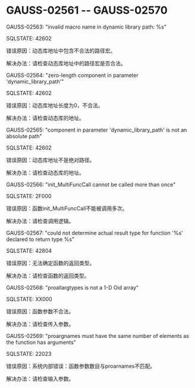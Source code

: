 # GAUSS-02561 -- GAUSS-02570

GAUSS-02563: "invalid macro name in dynamic library path: %s"

SQLSTATE: 42602

错误原因：动态库地址中包含不合法的路径宏。

解决办法：请检查动态库地址中的路径宏是否合法。

GAUSS-02564: "zero-length component in parameter 'dynamic\_library\_path'"

SQLSTATE: 42602

错误原因：动态库地址长度为0，不合法。

解决办法：请检查动态库的地址。

GAUSS-02565: "component in parameter 'dynamic\_library\_path' is not an absolute path"

SQLSTATE: 42602

错误原因：动态库地址不是绝对路径。

解决办法：请检查动态库的地址。

GAUSS-02566: "init\_MultiFuncCall cannot be called more than once"

SQLSTATE: 2F000

错误原因：函数init\_MultiFuncCall不能被调用多次。

解决办法：请检查调用逻辑。

GAUSS-02567: "could not determine actual result type for function '%s' declared to return type %s"

SQLSTATE: 42804

错误原因：无法确定函数的返回类型。

解决办法：请检查函数的返回类型。

GAUSS-02568: "proallargtypes is not a 1-D Oid array"

SQLSTATE: XX000

错误原因：函数参数不合法。

解决办法：请检查传入参数。

GAUSS-02569: "proargnames must have the same number of elements as the function has arguments"

SQLSTATE: 22023

错误原因：系统内部错误：函数参数数目与proarnames不匹配。

解决办法：请检查输入参数。
